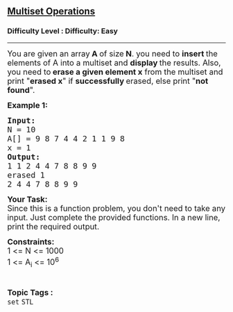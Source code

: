<h2><a href="https://www.geeksforgeeks.org/problems/multiset-operations/1?page=1&category=set&sortBy=submissions">Multiset Operations</a></h2><h3>Difficulty Level : Difficulty: Easy</h3><hr><div class="problems_problem_content__Xm_eO"><p><span style="font-size:18px">You are given an array<strong> A </strong>of size<strong> N</strong>. you need to <strong>insert </strong>the elements of A into a multiset and <strong>display </strong>the results. Also, you need to<strong> erase a given element x</strong> from the multiset and print "<strong>erased x</strong>" if <strong>successfully </strong>erased, else print "<strong>not found</strong>".</span></p>

<p><span style="font-size:18px"><strong>Example 1:</strong></span></p>

<pre><span style="font-size:18px"><strong>Input:</strong>
N = 10
A[] = 9 8 7 4 4 2 1 1 9 8
x = 1
<strong>Output:</strong> 
1 1 2 4 4 7 8 8 9 9
erased 1
2 4 4 7 8 8 9 9</span>
</pre>

<p><span style="font-size:18px"><strong>Your Task:</strong><br>
Since this is a function problem, you don't need to take any input. Just complete the provided functions. In a new line, print the required output.</span></p>

<p><span style="font-size:18px"><strong>Constraints:</strong><br>
1 &lt;= N &lt;= 1000<br>
1 &lt;= A<sub>i</sub> &lt;= 10<sup>6</sup></span></p>
</div><br><p><span style=font-size:18px><strong>Topic Tags : </strong><br><code>set</code>&nbsp;<code>STL</code>&nbsp;